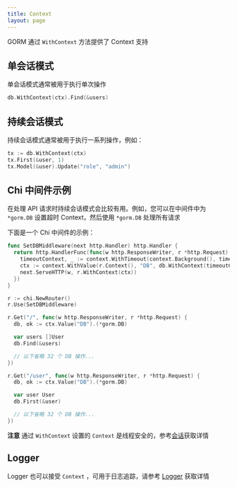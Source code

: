 ```yaml
---
title: Context
layout: page
---
```


GORM 通过 `WithContext` 方法提供了 Context 支持

## 单会话模式

单会话模式通常被用于执行单次操作

```go
db.WithContext(ctx).Find(&users)
```

## 持续会话模式

持续会话模式通常被用于执行一系列操作，例如：

```go
tx := db.WithContext(ctx)
tx.First(&user, 1)
tx.Model(&user).Update("role", "admin")
```

## Chi 中间件示例

在处理 API 请求时持续会话模式会比较有用。例如，您可以在中间件中为 `*gorm.DB` 设置超时 Context，然后使用 `*gorm.DB` 处理所有请求

下面是一个 Chi 中间件的示例：

```go
func SetDBMiddleware(next http.Handler) http.Handler {
  return http.HandlerFunc(func(w http.ResponseWriter, r *http.Request) {
    timeoutContext, _ := context.WithTimeout(context.Background(), time.Second)
    ctx := context.WithValue(r.Context(), "DB", db.WithContext(timeoutContext))
    next.ServeHTTP(w, r.WithContext(ctx))
  })
}

r := chi.NewRouter()
r.Use(SetDBMiddleware)

r.Get("/", func(w http.ResponseWriter, r *http.Request) {
  db, ok := ctx.Value("DB").(*gorm.DB)

  var users []User
  db.Find(&users)

  // 以下省略 32 个 DB 操作...
})

r.Get("/user", func(w http.ResponseWriter, r *http.Request) {
  db, ok := ctx.Value("DB").(*gorm.DB)

  var user User
  db.First(&user)

  // 以下省略 32 个 DB 操作...
})
```

**注意** 通过 `WithContext` 设置的 `Context` 是线程安全的，参考[会话](session.html)获取详情

## Logger

Logger 也可以接受 `Context` ，可用于日志追踪，请参考 [Logger](logger.html) 获取详情
